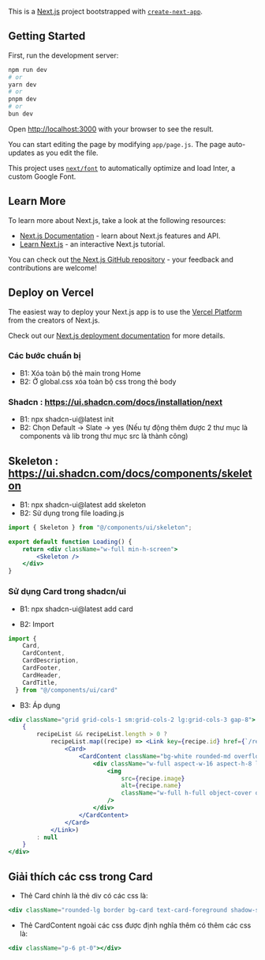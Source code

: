 This is a [Next.js](https://nextjs.org/) project bootstrapped with [`create-next-app`](https://github.com/vercel/next.js/tree/canary/packages/create-next-app).

## Getting Started

First, run the development server:

```bash
npm run dev
# or
yarn dev
# or
pnpm dev
# or
bun dev
```

Open [http://localhost:3000](http://localhost:3000) with your browser to see the result.

You can start editing the page by modifying `app/page.js`. The page auto-updates as you edit the file.

This project uses [`next/font`](https://nextjs.org/docs/basic-features/font-optimization) to automatically optimize and load Inter, a custom Google Font.

## Learn More

To learn more about Next.js, take a look at the following resources:

- [Next.js Documentation](https://nextjs.org/docs) - learn about Next.js features and API.
- [Learn Next.js](https://nextjs.org/learn) - an interactive Next.js tutorial.

You can check out [the Next.js GitHub repository](https://github.com/vercel/next.js/) - your feedback and contributions are welcome!

## Deploy on Vercel

The easiest way to deploy your Next.js app is to use the [Vercel Platform](https://vercel.com/new?utm_medium=default-template&filter=next.js&utm_source=create-next-app&utm_campaign=create-next-app-readme) from the creators of Next.js.

Check out our [Next.js deployment documentation](https://nextjs.org/docs/deployment) for more details.

### Các bước chuẩn bị

- B1: Xóa toàn bộ thẻ main trong Home
- B2: Ở global.css xóa toàn bộ css trong thẻ body

### Shadcn : https://ui.shadcn.com/docs/installation/next

- B1: npx shadcn-ui@latest init
- B2: Chọn Default -> Slate -> yes (Nếu tự động thêm được 2 thư mục là components và lib trong thư mục src là thành công)

## Skeleton : https://ui.shadcn.com/docs/components/skeleton

- B1: npx shadcn-ui@latest add skeleton
- B2: Sử dụng trong file loading.js

```jsx
import { Skeleton } from "@/components/ui/skeleton";

export default function Loading() {
    return <div className="w-full min-h-screen">
        <Skeleton />
    </div>
}

```

### Sử dụng Card trong shadcn/ui

- B1: npx shadcn-ui@latest add card

- B2: Import 

```jsx
import {
    Card,
    CardContent,
    CardDescription,
    CardFooter,
    CardHeader,
    CardTitle,
  } from "@/components/ui/card"
```

- B3: Áp dụng

```jsx
<div className="grid grid-cols-1 sm:grid-cols-2 lg:grid-cols-3 gap-8">
    {
        recipeList && recipeList.length > 0 ?
            recipeList.map((recipe) => <Link key={recipe.id} href={`/recipe-list/${recipe.id}`}>
                <Card>
                    <CardContent className="bg-white rounded-md overflow-hidden shadow-md cursor-pointer hover:scale-[1transiaiton-all">
                        <div className="w-full aspect-w-16 aspect-h-8 lg:h-80">
                            <img 
                                src={recipe.image}
                                alt={recipe.name}
                                className="w-full h-full object-cover object-top"
                            />
                        </div>
                    </CardContent>
                </Card>
            </Link>)
        : null
    }
</div>
```

## Giải thích các css trong Card

- Thẻ Card chính là thẻ div có các css là: 

```jsx
<div className="rounded-lg border bg-card text-card-foreground shadow-sm"></div>
```
- Thẻ CardContent ngoài các css được định nghĩa thêm có thêm các css là: 

```jsx
<div className="p-6 pt-0"></div>
```


